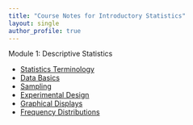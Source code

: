 ```yaml
---
title: "Course Notes for Introductory Statistics"
layout: single
author_profile: true
---
```


Module 1: Descriptive Statistics
- <a href="https://lgpcappiello.github.io/teaching/IntroStats/descriptives/terminology.html" target="blank">Statistics Terminology</a>
- <a href="https://lgpcappiello.github.io/teaching/IntroStats/descriptives/databasics.html" target="blank">Data Basics</a>
- <a href="https://lgpcappiello.github.io/teaching/IntroStats/descriptives/sampling.html" target="blank">Sampling</a>
- <a href="https://lgpcappiello.github.io/teaching/IntroStats/descriptives/design.html" target="blank">Experimental Design</a>
- <a href="https://lgpcappiello.github.io/teaching/IntroStats/descriptives/plots.html" target="blank">Graphical Displays</a>
- <a href="https://lgpcappiello.github.io/teaching/IntroStats/descriptives/frequency.html" target="blank">Frequency Distributions</a>